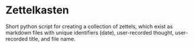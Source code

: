 # Zettelkasten
Short python script for creating a collection of zettels, which exist as markdown files with unique identifiers (date), user-recorded thought, user-recorded title, and file name.
